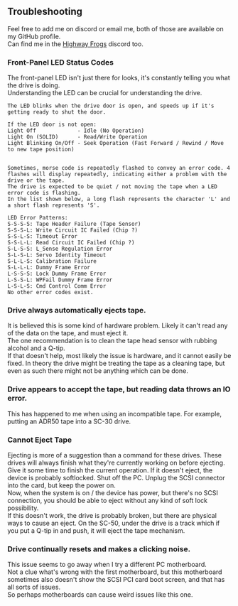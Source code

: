 ## Troubleshooting  
Feel free to add me on discord or email me, both of those are available on my GitHub profile.  
Can find me in the [Highway Frogs](https://highwayfrogs.net/) discord too.  

### Front-Panel LED Status Codes  
The front-panel LED isn't just there for looks, it's constantly telling you what the drive is doing.  
Understanding the LED can be crucial for understanding the drive.  

```
The LED blinks when the drive door is open, and speeds up if it's getting ready to shut the door.

If the LED door is not open:
Light Off             - Idle (No Operation)
Light On (SOLID)      - Read/Write Operation
Light Blinking On/Off - Seek Operation (Fast Forward / Rewind / Move to new tape position)


Sometimes, morse code is repeatedly flashed to convey an error code. 4 flashes will display repeatedly, indicating either a problem with the drive or the tape.
The drive is expected to be quiet / not moving the tape when a LED error code is flashing.
In the list shown below, a long flash represents the character 'L' and a short flash represents 'S'.

LED Error Patterns:
S-S-S-S: Tape Header Failure (Tape Sensor)
S-S-S-L: Write Circuit IC Failed (Chip ?)
S-S-L-S: Timeout Error
S-S-L-L: Read Circuit IC Failed (Chip ?)
S-L-S-S: L_Sense Regulation Error
S-L-S-L: Servo Identity Timeout
S-L-L-S: Calibration Failure
S-L-L-L: Dummy Frame Error
L-S-S-S: Lock Dummy Frame Error
L-S-S-L: WPFail Dummy Frame Error
L-S-L-S: Cmd Control Comm Error
No other error codes exist.
```

### Drive always automatically ejects tape.  
It is believed this is some kind of hardware problem. Likely it can't read any of the data on the tape, and must eject it.  
The one recommendation is to clean the tape head sensor with rubbing alcohol and a Q-tip.  
If that doesn't help, most likely the issue is hardware, and it cannot easily be fixed. In theory the drive might be treating the tape as a cleaning tape, but even as such there might not be anything which can be done.

### Drive appears to accept the tape, but reading data throws an IO error.  
This has happened to me when using an incompatible tape. For example, putting an ADR50 tape into a SC-30 drive.  

### Cannot Eject Tape  
Ejecting is more of a suggestion than a command for these drives. These drives will always finish what they're currently working on before ejecting.  
Give it some time to finish the current operation. If it doesn't eject, the device is probably softlocked. Shut off the PC. Unplug the SCSI connector into the card, but keep the power on.  
Now, when the system is on / the device has power, but there's no SCSI connection, you should be able to eject without any kind of soft lock possibility.  
If this doesn't work, the drive is probably broken, but there are physical ways to cause an eject. On the SC-50, under the drive is a track which if you put a Q-tip in and push, it will eject the tape mechanism.  

### Drive continually resets and makes a clicking noise.  
This issue seems to go away when I try a different PC motherboard.  
Not a clue what's wrong with the first motherboard, but this motherboard sometimes also doesn't show the SCSI PCI card boot screen, and that has all sorts of issues.  
So perhaps motherboards can cause weird issues like this one.  